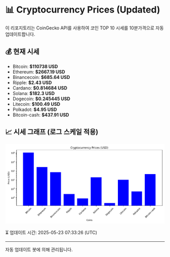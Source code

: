 
# 📊 Cryptocurrency Prices (Updated)

이 리포지토리는 CoinGecko API를 사용하여 코인 TOP 10 시세를 10분가격으로 자동 업데이트합니다.

## 💰 현재 시세
- Bitcoin: **$110738 USD**
- Ethereum: **$2667.19 USD**
- Binancecoin: **$685.64 USD**
- Ripple: **$2.43 USD**
- Cardano: **$0.814684 USD**
- Solana: **$182.3 USD**
- Dogecoin: **$0.245445 USD**
- Litecoin: **$100.49 USD**
- Polkadot: **$4.95 USD**
- Bitcoin-cash: **$437.91 USD**

## 📈 시세 그래프 (로그 스케일 적용)
![Crypto Prices](crypto_prices.png)

⏳ 업데이트 시간: 2025-05-23 07:33:26 (UTC)

---
자동 업데이트 봇에 의해 관리됩니다.
